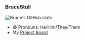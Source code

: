 ### BruceStull

![Bruce's GitHub stats](https://github-readme-stats.vercel.app/api?username=brucestull&theme=vue&show_icons=true)

- 😄 Pronouns: He/Him/They/Them
- My [Project Board](https://github.com/users/brucestull/projects/6/)

<!--
**brucestull/brucestull** is a ✨ _special_ ✨ repository because its `README.md` (this file) appears on your GitHub profile.

Here are some ideas to get you started:

- 🔭 I’m currently working on ...
- 🌱 I’m currently learning ...
- 👯 I’m looking to collaborate on ...
- 🤔 I’m looking for help with ...
- 💬 Ask me about ...
- 📫 How to reach me: ...
- ⚡ Fun fact: ...
-->
